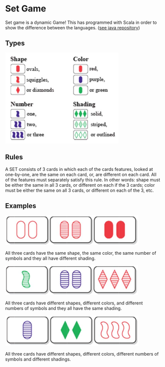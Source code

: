 Set Game
=========================
Set game is a dynamic Game!
This has programmed with Scala in order to show the difference between the languages. ([see java repository](https://github.com/rabertol/de.htwg.se.setGame))

## Types

![](z_image_set_game/help_types.png)

## Rules
A SET consists of 3 cards in which each of the cards features, looked at one-by-one, are the same on each card, or, are different on each card. 
All of the features must separately satisfy this rule.
In other words: shape must be either the same in all 3 cards, or different on each if the 3 cards; color must be either the same on all 3 cards, or different on each of the 3, etc. 

## Examples

![](z_image_set_game/help1.png)

All three cards have the same shape, the same color, the same number of symbols and they all have different shading.

![](z_image_set_game/help2.png)

All three cards have different shapes, different colors, and different numbers of symbols and they all have the same shading.

![](z_image_set_game/help3.png)

All three cards have different shapes, different colors, different numbers of symbols and different shadings.
